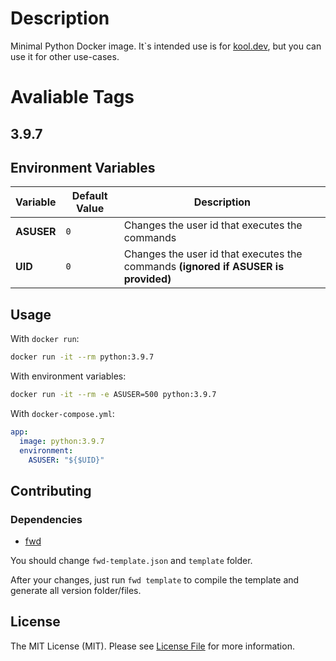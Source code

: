 
# Description

Minimal Python Docker image. It`s intended use is for [kool.dev]('https://kool.dev'), but you can use it for other use-cases.

# Avaliable Tags

## 3.9.7

## Environment Variables

| Variable   | Default Value | Description                                                                        |
| ---------- | ------------- | ---------------------------------------------------------------------------------- |
| **ASUSER** | `0`           | Changes the user id that executes the commands                                     |
| **UID**    | `0`           | Changes the user id that executes the commands **(ignored if ASUSER is provided)** |

## Usage

With `docker run`:

```sh
docker run -it --rm python:3.9.7
```

With environment variables:

```sh
docker run -it --rm -e ASUSER=500 python:3.9.7 
```

With `docker-compose.yml`:

```yaml
app:
  image: python:3.9.7
  environment:
    ASUSER: "${$UID}"
```

## Contributing

### Dependencies

- [fwd](https://github.com/fireworkweb/fwd#fireworkwebfwd)

You should change `fwd-template.json` and `template` folder.

After your changes, just run `fwd template` to compile the template and generate all version folder/files.

## License

The MIT License (MIT). Please see [License File](LICENSE.md) for more information.